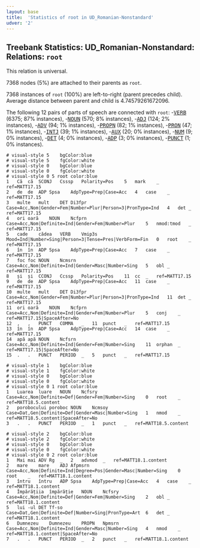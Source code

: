 ```yaml
---
layout: base
title:  'Statistics of root in UD_Romanian-Nonstandard'
udver: '2'
---
```


## Treebank Statistics: UD_Romanian-Nonstandard: Relations: `root`

This relation is universal.

7368 nodes (5%) are attached to their parents as `root`.

7368 instances of `root` (100%) are left-to-right (parent precedes child).
Average distance between parent and child is 4.74579261672096.

The following 12 pairs of parts of speech are connected with `root`: -<tt><a href="ro_nonstandard-pos-VERB.html">VERB</a></tt> (6375; 87% instances), -<tt><a href="ro_nonstandard-pos-NOUN.html">NOUN</a></tt> (570; 8% instances), -<tt><a href="ro_nonstandard-pos-ADJ.html">ADJ</a></tt> (124; 2% instances), -<tt><a href="ro_nonstandard-pos-ADV.html">ADV</a></tt> (94; 1% instances), -<tt><a href="ro_nonstandard-pos-PROPN.html">PROPN</a></tt> (82; 1% instances), -<tt><a href="ro_nonstandard-pos-PRON.html">PRON</a></tt> (47; 1% instances), -<tt><a href="ro_nonstandard-pos-INTJ.html">INTJ</a></tt> (39; 1% instances), -<tt><a href="ro_nonstandard-pos-AUX.html">AUX</a></tt> (20; 0% instances), -<tt><a href="ro_nonstandard-pos-NUM.html">NUM</a></tt> (9; 0% instances), -<tt><a href="ro_nonstandard-pos-DET.html">DET</a></tt> (4; 0% instances), -<tt><a href="ro_nonstandard-pos-ADP.html">ADP</a></tt> (3; 0% instances), -<tt><a href="ro_nonstandard-pos-PUNCT.html">PUNCT</a></tt> (1; 0% instances).


~~~ conllu
# visual-style 5	bgColor:blue
# visual-style 5	fgColor:white
# visual-style 0	bgColor:blue
# visual-style 0	fgColor:white
# visual-style 0 5 root	color:blue
1	Că	că	SCONJ	Csssp	Polarity=Pos	5	mark	_	ref=MATT17.15
2	de	de	ADP	Spsa	AdpType=Prep|Case=Acc	4	case	_	ref=MATT17.15
3	multe	mult	DET	Di3fpr	Case=Acc,Nom|Gender=Fem|Number=Plur|Person=3|PronType=Ind	4	det	_	ref=MATT17.15
4	ori	oară	NOUN	Ncfprn	Case=Acc,Nom|Definite=Ind|Gender=Fem|Number=Plur	5	nmod:tmod	_	ref=MATT17.15
5	cade	cădea	VERB	Vmip3s	Mood=Ind|Number=Sing|Person=3|Tense=Pres|VerbForm=Fin	0	root	_	ref=MATT17.15
6	în	în	ADP	Spsa	AdpType=Prep|Case=Acc	7	case	_	ref=MATT17.15
7	foc	foc	NOUN	Ncmsrn	Case=Acc,Nom|Definite=Ind|Gender=Masc|Number=Sing	5	obl	_	ref=MATT17.15
8	și	și	CCONJ	Ccssp	Polarity=Pos	11	cc	_	ref=MATT17.15
9	de	de	ADP	Spsa	AdpType=Prep|Case=Acc	11	case	_	ref=MATT17.15
10	multe	mult	DET	Di3fpr	Case=Acc,Nom|Gender=Fem|Number=Plur|Person=3|PronType=Ind	11	det	_	ref=MATT17.15
11	ori	oară	NOUN	Ncfprn	Case=Acc,Nom|Definite=Ind|Gender=Fem|Number=Plur	5	conj	_	ref=MATT17.15|SpaceAfter=No
12	,	,	PUNCT	COMMA	_	11	punct	_	ref=MATT17.15
13	în	în	ADP	Spsa	AdpType=Prep|Case=Acc	14	case	_	ref=MATT17.15
14	apă	apă	NOUN	Ncfsrn	Case=Acc,Nom|Definite=Ind|Gender=Fem|Number=Sing	11	orphan	_	ref=MATT17.15|SpaceAfter=No
15	.	.	PUNCT	PERIOD	_	5	punct	_	ref=MATT17.15

~~~


~~~ conllu
# visual-style 1	bgColor:blue
# visual-style 1	fgColor:white
# visual-style 0	bgColor:blue
# visual-style 0	fgColor:white
# visual-style 0 1 root	color:blue
1	Luarea	luare	NOUN	Ncfsry	Case=Acc,Nom|Definite=Def|Gender=Fem|Number=Sing	0	root	_	ref=MATT18.5.content
2	porobocului	poroboc	NOUN	Ncmsoy	Case=Dat,Gen|Definite=Def|Gender=Masc|Number=Sing	1	nmod	_	ref=MATT18.5.content|SpaceAfter=No
3	.	.	PUNCT	PERIOD	_	1	punct	_	ref=MATT18.5.content

~~~


~~~ conllu
# visual-style 2	bgColor:blue
# visual-style 2	fgColor:white
# visual-style 0	bgColor:blue
# visual-style 0	fgColor:white
# visual-style 0 2 root	color:blue
1	Mai	mai	ADV	Rg	_	2	advmod	_	ref=MATT18.1.content
2	mare	mare	ADJ	Afpmsrn	Case=Acc,Nom|Definite=Ind|Degree=Pos|Gender=Masc|Number=Sing	0	root	_	ref=MATT18.1.content
3	întru	întru	ADP	Spsa	AdpType=Prep|Case=Acc	4	case	_	ref=MATT18.1.content
4	Împărățiia	împărăție	NOUN	Ncfsry	Case=Acc,Nom|Definite=Def|Gender=Fem|Number=Sing	2	obl	_	ref=MATT18.1.content
5	lui	-ul	DET	Tf-so	Case=Dat,Gen|Definite=Def|Number=Sing|PronType=Art	6	det	_	ref=MATT18.1.content
6	Dumnezeu	Dumnezeu	PROPN	Npmsrn	Case=Acc,Nom|Definite=Ind|Gender=Masc|Number=Sing	4	nmod	_	ref=MATT18.1.content|SpaceAfter=No
7	.	.	PUNCT	PERIOD	_	2	punct	_	ref=MATT18.1.content

~~~


